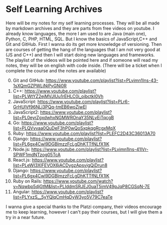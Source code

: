 # Self Learning Archives
Here will be my notes for my self learning processes. They will be all made by markdown archives and they are parts from free videos on youtube.
I already know languages, the more I am used to are Java (main one), Python, C, PHP, HTML, SQL.
But I know the basics of JavaScript,C++ and Git and GitHub.
First I wanna do its get more knowledge of versioning.
Then are courses of getting the hang of the languages that I am not very good at (JS and C++) and then I will start doing new languages and frameworks.
The playlist of the videos will be pointed here and if someone will read my notes, they will be on english with code inside.
(There will be a ticket when I complete the course and the notes are available)

  0. Git and GitHub: https://www.youtube.com/playlist?list=PLvimn1Ins-43-1sXQmGZPWLjNjPyGNi0R
  1. C++: https://www.youtube.com/playlist?list=PLWtYZ2ejMVJlUu1rEHLC0i_oibctkl0Vh
  2. JavaScript: https://www.youtube.com/playlist?list=PLr6-GrHUlVf96NLj3PQq-tmEB6woZjwEl
  3. JavaScript2: https://www.youtube.com/playlist?list=PL0eyrZgxdwhxNGMWROnaY35NLyEjTqcgB
  4. Go: https://www.youtube.com/playlist?list=PLQVvvaa0QuDeF3hP0wQoSxpkqgRcgxMqX
  5. Ruby: https://www.youtube.com/playlist?list=PLEFC2D43C36013A70
  6. Django: https://www.youtube.com/playlist?list=PL6gx4Cwl9DGBlmzzFcLgDhKTTfNLfX1IK
  7. Node.js: https://www.youtube.com/playlist?list=PLvimn1Ins-41lVr-SPWF1mdNTzog05TcA
  8. React.js: https://www.youtube.com/playlist?list=PLeWI3XlFEVOX6jACDygzApsvigQiDrun8
  9. Django: https://www.youtube.com/playlist?list=PL6gx4Cwl9DGBlmzzFcLgDhKTTfNLfX1IK
  10. Ruby on Rails: https://www.youtube.com/watch?v=Nqwbp5djGtM&list=PLIddmSRJEJ0uaT5imV49pJqP8CGSqN-7E
  11. Angular: https://www.youtube.com/playlist?list=PLYxzS__5yYQlqCmHqDyW3yo5V79C7eaTe


I wanna give a special thanks to the Platzi company, their videos encourage me to keep learning, however I can't pay their courses, but I will give them a try in a near future.

